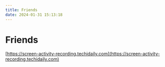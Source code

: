 ```yaml
---
title: Friends
date: 2024-01-31 15:13:18
---
```


# Friends

[https://screen-activity-recording.techidaily.com](https://screen-activity-recording.techidaily.com)